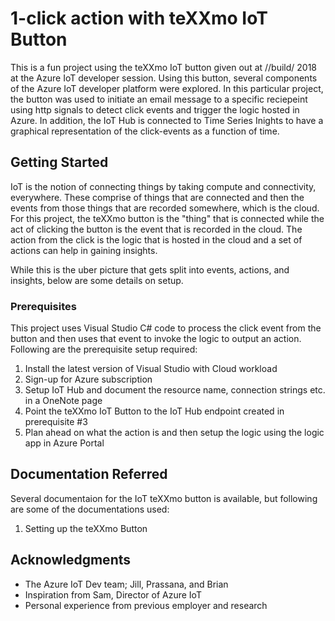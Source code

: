 # 1-click action with teXXmo IoT Button

This is a fun project using the teXXmo IoT button given out at //build/ 2018 at the Azure IoT developer session. Using this button, several components of the Azure IoT developer platform were explored. In this particular project, the button was used to initiate an email message to a specific reciepeint
using http signals to detect click events and trigger the logic hosted in Azure. In addition, the IoT Hub is connected to Time Series Inights to have a graphical representation of the click-events as a function of time.


## Getting Started

IoT is the notion of connecting things by taking compute and connectivity, everywhere. These comprise of things that are connected and then the events from those things that are recorded somewhere, which is the cloud. For this project, the teXXmo 
button is the "thing" that is connected while the act of clicking the button is the event that is recorded in the cloud. The action from the click is the logic that is hosted in the cloud and a set of actions can help in gaining insights. 

While this is the uber picture that gets split into events, actions, and insights, below are some details on setup.

### Prerequisites

This project uses Visual Studio C# code to process the click event from the button and then uses that event to invoke the logic to output an action. Following are the prerequisite setup required:

1. Install the latest version of Visual Studio with Cloud workload 
2. Sign-up for Azure subscription 
3. Setup IoT Hub and document the resource name, connection strings etc. in a OneNote page
4. Point the teXXmo IoT Button to the IoT Hub endpoint created in prerequisite #3 
5. Plan ahead on what the action is and then setup the logic using the logic app in Azure Portal

## Documentation Referred

Several documentaion for the IoT teXXmo button is available, but following are some of the documentations used: 

1. Setting up the teXXmo Button

## Acknowledgments

* The Azure IoT Dev team; Jill, Prassana, and Brian 
* Inspiration from Sam, Director of Azure IoT
* Personal experience from previous employer and research
